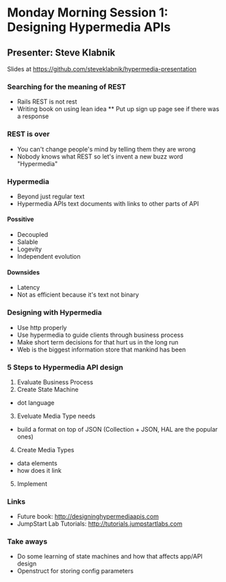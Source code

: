 # Monday Morning Session 1: Designing Hypermedia APIs

## Presenter: Steve Klabnik
Slides at https://github.com/steveklabnik/hypermedia-presentation

### Searching for the meaning of REST

* Rails REST is not rest
* Writing book on using lean idea
** Put up sign up page see if there was a response

### REST is over

* You can't change people's mind by telling them they are wrong
* Nobody knows what REST so let's invent a new buzz word "Hypermedia"

### Hypermedia

* Beyond just regular text
* Hypermedia APIs text documents with links to other parts of API

#### Possitive

* Decoupled
* Salable
* Logevity
* Independent evolution

#### Downsides

* Latency
* Not as efficient because it's text not binary

### Designing with Hypermedia

* Use http properly
* Use hypermedia to guide clients through business process
* Make short term decisions for that hurt us in the long run
* Web is the biggest information store that mankind has been

### 5 Steps to Hypermedia API design

1. Evaluate Business Process
2. Create State Machine
  * dot language
3. Eveluate Media Type needs
  * build a format on top of JSON (Collection + JSON, HAL are the popular ones)
4. Create Media Types
  * data elements
  * how does it link
5. Implement

### Links
* Future book: http://designinghypermediaapis.com
* JumpStart Lab Tutorials: http://tutorials.jumpstartlabs.com

### Take aways
* Do some learning of state machines and how that affects app/API design
* Openstruct for storing config parameters
